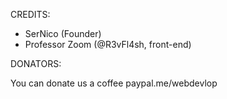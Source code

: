 CREDITS:

- SerNico (Founder)
- Professor Zoom (@R3vFl4sh, front-end)

DONATORS:

You can donate us a coffee 
paypal.me/webdevlop
